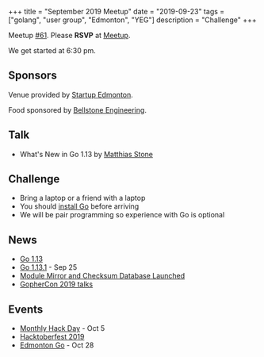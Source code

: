 +++
title = "September 2019 Meetup"
date = "2019-09-23"
tags = ["golang", "user group", "Edmonton", "YEG"]
description = "Challenge"
+++

Meetup [#61](https://github.com/edmontongo/presentations/issues/102). Please **RSVP** at [Meetup](https://www.meetup.com/startupedmonton/events/bclwwpyzmbfc/).

We get started at 6:30 pm.

## Sponsors

Venue provided by [Startup Edmonton](https://www.startupedmonton.com/).

Food sponsored by [Bellstone Engineering](https://bellstone.ca/).

## Talk

* What's New in Go 1.13 by [Matthias Stone](https://github.com/matthias-stone)

## Challenge

* Bring a laptop or a friend with a laptop
* You should [install Go](https://golang.org/doc/install) before arriving
* We will be pair programming so experience with Go is optional

## News

* [Go 1.13](https://blog.golang.org/go1.13)
* [Go 1.13.1](https://groups.google.com/d/msg/golang-announce/7BsbaGsVTQ4/rNEvcwK3BgAJ) - Sep 25
* [Module Mirror and Checksum Database Launched](https://blog.golang.org/module-mirror-launch)
* [GopherCon 2019 talks](https://www.youtube.com/playlist?list=PL2ntRZ1ySWBdDyspRTNBIKES1Y-P__59_)

## Events

* [Monthly Hack Day](https://www.meetup.com/startupedmonton/events/zzmphryznbhb/) - Oct 5
* [Hacktoberfest 2019](https://hacktoberfest.digitalocean.com/)
* [Edmonton Go](https://www.meetup.com/startupedmonton/events/bclwwpyznblc/) - Oct 28

